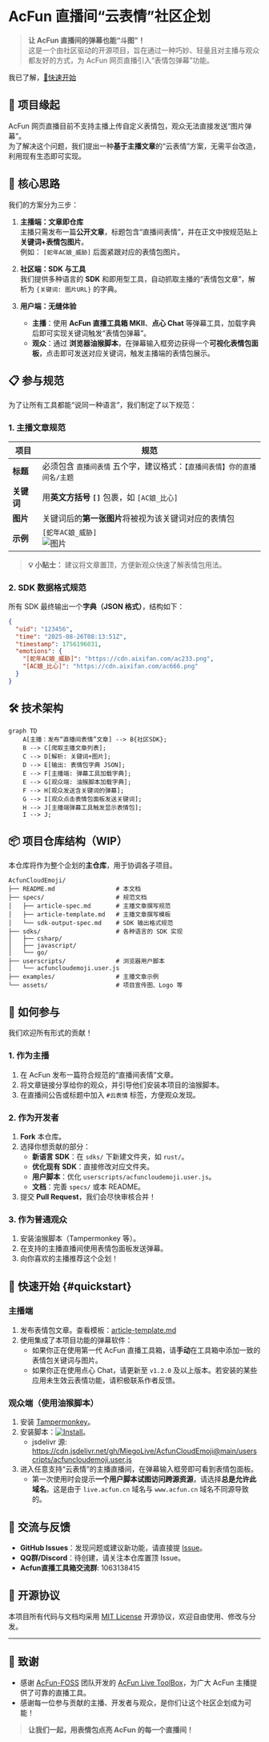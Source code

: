 # AcFun 直播间“云表情”社区企划

> **让 AcFun 直播间的弹幕也能“斗图”！**  
> 这是一个由社区驱动的开源项目，旨在通过一种巧妙、轻量且对主播与观众都友好的方式，为 AcFun 网页直播引入“表情包弹幕”功能。

我已了解，[🚀快速开始](#quickstart)

## 📌 项目缘起

AcFun 网页直播目前不支持主播上传自定义表情包，观众无法直接发送“图片弹幕”。  
为了解决这个问题，我们提出一种**基于主播文章**的“云表情”方案，无需平台改造，利用现有生态即可实现。

## 🎯 核心思路

我们的方案分为三步：

1.  **主播端：文章即仓库**  
    主播只需发布一篇**公开文章**，标题包含“直播间表情”，并在正文中按规范贴上**关键词+表情包图片**。  
    例如： `[蛇年AC娘_威胁]` 后面紧跟对应的表情包图片。

2.  **社区端：SDK 与工具**  
    我们提供多种语言的 **SDK** 和即用型工具，自动抓取主播的“表情包文章”，解析为 `{关键词: 图片URL}` 的字典。

3.  **用户端：无缝体验**  
    *   **主播**：使用 **AcFun 直播工具箱 MKII**、**点心 Chat** 等弹幕工具，加载字典后即可实现关键词触发“表情包弹幕”。
    *   **观众**：通过 **浏览器油猴脚本**，在弹幕输入框旁边获得一个**可视化表情包面板**，点击即可发送对应关键词，触发主播端的表情包展示。

## 📋 参与规范

为了让所有工具都能“说同一种语言”，我们制定了以下规范：

### 1. 主播文章规范

| 项目 | 规范 |
|------|------|
| **标题** | 必须包含 `直播间表情` 五个字，建议格式：`【直播间表情】你的直播间名/主题` |
| **关键词** | 用**英文方括号 `[]`** 包裹，如 `[AC娘_比心]` |
| **图片** | 关键词后的**第一张图片**将被视为该关键词对应的表情包 |
| **示例** | `[蛇年AC娘_威胁]`<br>![图片](https://imgs.aixifan.com/newUpload/10845128_59c608a89e6940878023087e5182cd6e.gif) |

> **💡 小贴士：** 建议将文章置顶，方便新观众快速了解表情包用法。

### 2. SDK 数据格式规范

所有 SDK 最终输出一个**字典（JSON 格式）**，结构如下：

```json
{
  "uid": "123456",
  "time": "2025-08-26T08:13:51Z",
  "timestamp": 1756196031,
  "emotions": {
    "[蛇年AC娘_威胁]": "https://cdn.aixifan.com/ac233.png",
    "[AC娘_比心]": "https://cdn.aixifan.com/ac666.png"
  }
}
```

## 🛠️ 技术架构

```mermaid
graph TD
    A[主播：发布“直播间表情”文章] --> B{社区SDK};
    B --> C[爬取主播文章列表];
    C --> D[解析: 关键词+图片];
    D --> E[输出: 表情包字典 JSON];
    E --> F[主播端: 弹幕工具加载字典];
    E --> G[观众端: 油猴脚本加载字典];
    F --> H[观众发送含关键词的弹幕];
    G --> I[观众点击表情包面板发送关键词];
    H --> J[主播端弹幕工具触发显示表情包];
    I --> J;
```

## 📦 项目仓库结构（WIP）

本仓库将作为整个企划的**主仓库**，用于协调各子项目。

```
AcfunCloudEmoji/
├── README.md                 # 本文档
├── specs/                    # 规范文档
│   ├── article-spec.md       # 主播文章撰写规范
│   ├── article-template.md   # 主播文章撰写模板
│   └── sdk-output-spec.md    # SDK 输出格式规范
├── sdks/                     # 各种语言的 SDK 实现
│   ├── csharp/
│   ├── javascript/
│   └── go/
├── userscripts/              # 浏览器用户脚本
│   └── acfuncloudemoji.user.js
├── examples/                 # 主播文章示例
└── assets/                   # 项目宣传图、Logo 等
```

## 🤝 如何参与

我们欢迎所有形式的贡献！

### 1. 作为主播
1.  在 AcFun 发布一篇符合规范的“直播间表情”文章。
2.  将文章链接分享给你的观众，并引导他们安装本项目的油猴脚本。
3.  在直播间公告或标题中加入 `#云表情` 标签，方便观众发现。

### 2. 作为开发者
1.  **Fork** 本仓库。
2.  选择你想贡献的部分：
    *   **新语言 SDK**：在 `sdks/` 下新建文件夹，如 `rust/`。
    *   **优化现有 SDK**：直接修改对应文件夹。
    *   **用户脚本**：优化 `userscripts/acfuncloudemoji.user.js`。
    *   **文档**：完善 `specs/` 或本 README。
3.  提交 **Pull Request**，我们会尽快审核合并！

### 3. 作为普通观众
1.  安装油猴脚本（Tampermonkey 等）。
2.  在支持的主播直播间使用表情包面板发送弹幕。
3.  向你喜欢的主播推荐这个企划！

## 🚀 快速开始 {#quickstart}

### 主播端
1. 发布表情包文章。查看模板：[article-template.md](specs/article-template.md)
2. 使用集成了本项目功能的弹幕软件：
   - 如果你正在使用第一代 AcFun 直播工具箱，请**手动**在工具箱中添加一致的表情包关键词与图片。
   - 如果你正在使用点心 Chat，请更新至 `v1.2.0` 及以上版本。若安装的某些应用未生效云表情功能，请积极联系作者反馈。

### 观众端（使用油猴脚本）
1.  安装 [Tampermonkey](https://www.tampermonkey.net/)。
2.  安装脚本：[![Install](https://img.shields.io/badge/Install-latest-blue?style=flat-square&logo=tampermonkey)](https://github.com/MiegoLive/AcfunCloudEmoji/raw/main/userscripts/acfuncloudemoji.user.js)。
    - jsdelivr 源: https://cdn.jsdelivr.net/gh/MiegoLive/AcfunCloudEmoji@main/userscripts/acfuncloudemoji.user.js
3.  进入任意支持“云表情”的主播直播间，在弹幕输入框旁即可看到表情包面板。
    - 第一次使用时会提示**一个用户脚本试图访问跨源资源**，请选择**总是允许此域名**。这是由于 `live.acfun.cn` 域名与 `www.acfun.cn` 域名不同源导致的。

## 📢 交流与反馈
*   **GitHub Issues**：发现问题或建议新功能，请直接提 [Issue](https://github.com/MiegoLive/AcfunCloudEmoji/issues)。
*   **QQ群/Discord**：待创建，请关注本仓库置顶 Issue。
*   **Acfun直播工具箱交流群**: 1063138415

## 📄 开源协议
本项目所有代码与文档均采用 [MIT License](LICENSE) 开源协议，欢迎自由使用、修改与分发。

---

## 🙏 致谢
*   感谢 [AcFun-FOSS](https://github.com/ACFUN-FOSS) 团队开发的 [AcFun Live ToolBox](https://github.com/ACFUN-FOSS/acfun-live-toolbox-MKII)，为广大 AcFun 主播提供了可靠的直播工具。
*   感谢每一位参与贡献的主播、开发者与观众，是你们让这个社区企划成为可能！

> **让我们一起，用表情包点亮 AcFun 的每一个直播间！**
